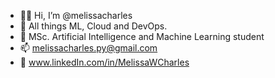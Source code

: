 - 👋🏼 Hi, I’m @melissacharles
- 👀 All things ML, Cloud and DevOps.
- 🌱 MSc. Artificial Intelligence and Machine Learning student
- 📫 melissacharles.py@gmail.com
- 🔗 www.linkedIn.com/in/MelissaWCharles

<!---
melissacharles/melissacharles is a ✨ special ✨ repository because its `README.md` (this file) appears on your GitHub profile.
You can click the Preview link to take a look at your changes.
--->
